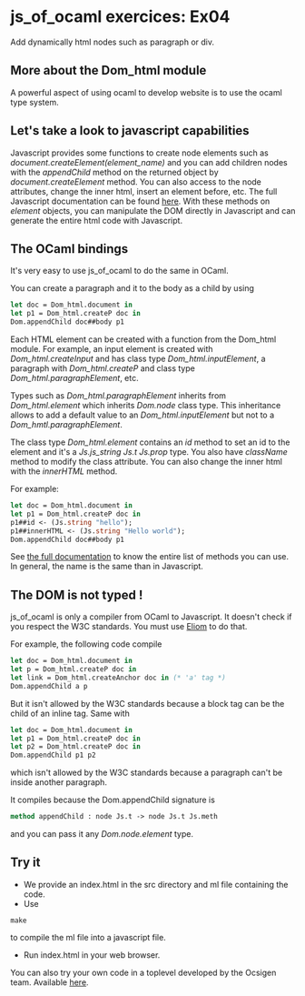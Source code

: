 # js_of_ocaml exercices: Ex04

Add dynamically html nodes such as paragraph or div.

## More about the Dom_html module

A powerful aspect of using ocaml to develop website is to use the ocaml type system.

## Let's take a look to javascript capabilities

Javascript provides some functions to create node elements such as *document.createElement(element_name)* and you can add children nodes with the
*appendChild* method on the returned object by *document.createElement* method.
You can also access to the node attributes, change the inner html, insert an
element before, etc. The full Javascript documentation can be found
[here](http://www.w3schools.com/jsref/dom_obj_all.asp).
With these methods on *element* objects, you can manipulate the DOM directly in
Javascript and can generate the entire html code with Javascript.

## The OCaml bindings

It's very easy to use js_of_ocaml to do the same in OCaml.

You can create a paragraph and it to the body as a child by using
```OCaml
let doc = Dom_html.document in
let p1 = Dom_html.createP doc in
Dom.appendChild doc##body p1
```

Each HTML element can be created with a function from the Dom_html module. For
example, an input element is created with *Dom_html.createInput* and has class type
*Dom_html.inputElement*, a paragraph with *Dom_html.createP* and class type *Dom_html.paragraphElement*,
etc.

Types such as *Dom_html.paragraphElement* inherits from *Dom_html.element* which inherits
*Dom.node* class type.
This inheritance allows to add a default value to an *Dom_html.inputElement* but not to a
*Dom_hmtl.paragraphElement*.

The class type *Dom_html.element* contains an *id* method to set an id to the
element and it's a *Js.js_string Js.t Js.prop* type.
You also have *className* method to modify the class attribute.
You can also change the inner html with the *innerHTML* method.

For example:
```OCaml
let doc = Dom_html.document in
let p1 = Dom_html.createP doc in
p1##id <- (Js.string "hello");
p1##innerHTML <- (Js.string "Hello world");
Dom.appendChild doc##body p1
```

See [the full
documentation](http://ocsigen.org/js_of_ocaml/2.7/api/Dom_html.element-c) to
know the entire list of methods you can use. In general, the name is the same
than in Javascript.

## The DOM is not typed !

js_of_ocaml is only a compiler from OCaml to Javascript. It doesn't check if you
respect the W3C standards. You must use
[Eliom](http://ocsigen.org/eliom/5.0/manual/clientserver-html) to do that.

For example, the following code compile

```OCaml
let doc = Dom_html.document in
let p = Dom_html.createP doc in
let link = Dom_html.createAnchor doc in (* 'a' tag *)
Dom.appendChild a p
```

But it isn't allowed by the W3C standards because a block tag can be the child of an inline tag. Same with

```OCaml
let doc = Dom_html.document in
let p1 = Dom_html.createP doc in
let p2 = Dom_html.createP doc in
Dom.appendChild p1 p2
```
which isn't allowed by the W3C standards because a paragraph can't be inside
another paragraph.

It compiles because the Dom.appendChild signature is
```OCaml
method appendChild : node Js.t -> node Js.t Js.meth
```
and you can pass it any *Dom.node.element* type.

## Try it

* We provide an index.html in the src directory and ml file containing the code.
* Use
```
make
```
to compile the ml file into a javascript file.
* Run index.html in your web browser.

You can also try your own code in a toplevel developed by the Ocsigen team.
Available [here](http://ocsigen.org/js_of_ocaml/2.7/files/toplevel/).
